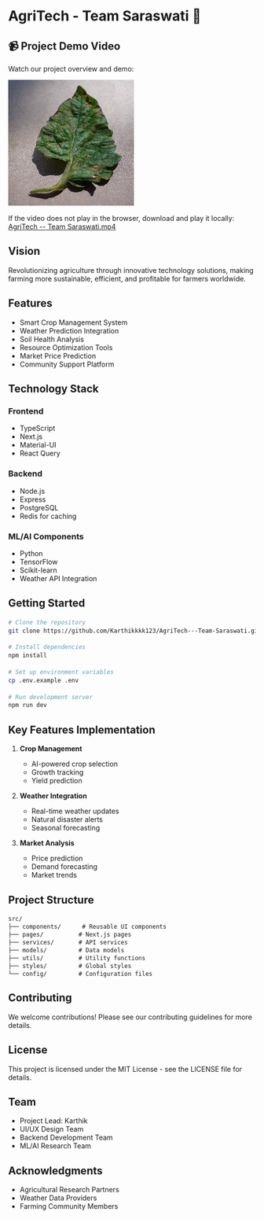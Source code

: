# AgriTech - Team Saraswati 🌾

## 📹 Project Demo Video

Watch our project overview and demo:

[![AgriTech -- Team Saraswati Demo](TEB.JPG)](AgriTech%20--%20Team%20Saraswati.mp4)

If the video does not play in the browser, download and play it locally:
[AgriTech -- Team Saraswati.mp4](AgriTech%20--%20Team%20Saraswati.mp4)

## Vision
Revolutionizing agriculture through innovative technology solutions, making farming more sustainable, efficient, and profitable for farmers worldwide.

## Features
- Smart Crop Management System
- Weather Prediction Integration
- Soil Health Analysis
- Resource Optimization Tools
- Market Price Prediction
- Community Support Platform

## Technology Stack
### Frontend
- TypeScript
- Next.js
- Material-UI
- React Query

### Backend
- Node.js
- Express
- PostgreSQL
- Redis for caching

### ML/AI Components
- Python
- TensorFlow
- Scikit-learn
- Weather API Integration

## Getting Started
```bash
# Clone the repository
git clone https://github.com/Karthikkkk123/AgriTech---Team-Saraswati.git

# Install dependencies
npm install

# Set up environment variables
cp .env.example .env

# Run development server
npm run dev
```

## Key Features Implementation
1. **Crop Management**
   - AI-powered crop selection
   - Growth tracking
   - Yield prediction

2. **Weather Integration**
   - Real-time weather updates
   - Natural disaster alerts
   - Seasonal forecasting

3. **Market Analysis**
   - Price prediction
   - Demand forecasting
   - Market trends

## Project Structure
```
src/
├── components/      # Reusable UI components
├── pages/          # Next.js pages
├── services/       # API services
├── models/         # Data models
├── utils/          # Utility functions
├── styles/         # Global styles
└── config/         # Configuration files
```

## Contributing
We welcome contributions! Please see our contributing guidelines for more details.

## License
This project is licensed under the MIT License - see the LICENSE file for details.

## Team
- Project Lead: Karthik
- UI/UX Design Team
- Backend Development Team
- ML/AI Research Team

## Acknowledgments
- Agricultural Research Partners
- Weather Data Providers
- Farming Community Members

